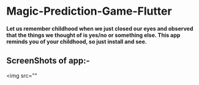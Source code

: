 # Magic-Prediction-Game-Flutter
#### Let us remember childhood when we just closed our eyes and observed that the things we thought of is yes/no or something else. This app reminds you of your childhood, so just install and see.

## ScreenShots of app:- 

<img src=""
